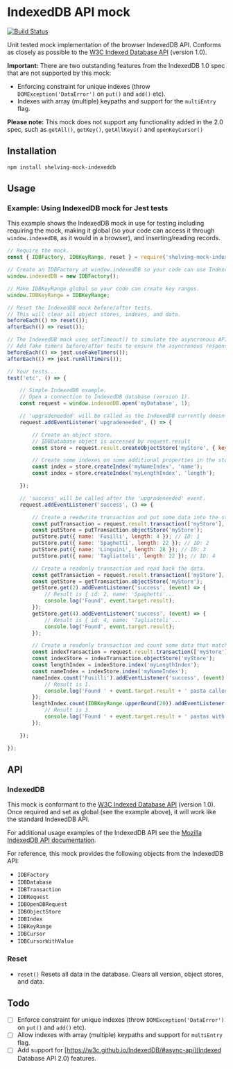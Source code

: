 # IndexedDB API mock

[![Build Status](https://travis-ci.org/dhoulb/shelving-mock-indexeddb.svg?branch=master)](https://travis-ci.org/dhoulb/shelving-mock-indexeddb)

Unit tested mock implementation of the browser IndexedDB API. Conforms as closely as possible to the [W3C Indexed Database API](https://www.w3.org/TR/IndexedDB/) (version 1.0).

**Important:** There are two outstanding features from the IndexedDB 1.0 spec that are not supported by this mock:

- Enforcing constraint for unique indexes (throw `DOMException('DataError')` on `put()` and `add()` etc).
- Indexes with array (multiple) keypaths and support for the `multiEntry` flag.

**Please note:** This mock does not support any functionality added in the 2.0 spec, such as `getAll()`, `getKey()`, `getAllKeys()` and `openKeyCursor()`

## Installation

```
npm install shelving-mock-indexeddb
```

## Usage

### Example: Using IndexedDB mock for Jest tests
This example shows the IndexedDB mock in use for testing including requiring the mock, making it global (so your code can access it through `window.indexedDB`, as it would in a browser), and inserting/reading records.

```js
// Require the mock.
const { IDBFactory, IDBKeyRange, reset } = require('shelving-mock-indexeddb');

// Create an IDBFactory at window.indexedDB so your code can use IndexedDB.
window.indexedDB = new IDBFactory();

// Make IDBKeyRange global so your code can create key ranges.
window.IDBKeyRange = IDBKeyRange;

// Reset the IndexedDB mock before/after tests.
// This will clear all object stores, indexes, and data.
beforeEach(() => reset());
afterEach(() => reset());

// The IndexedDB mock uses setTimeout() to simulate the asyncronous API.
// Add fake timers before/after tests to ensure the asyncronous responses are received by the test.
beforeEach(() => jest.useFakeTimers());
afterEach(() => jest.runAllTimers());

// Your tests...
test('etc', () => {

	// Simple IndexedDB example.
	// Open a connection to IndexedDB database (version 1).
	const request = window.indexedDB.open('myDatabase', 1);

	// 'upgradeneeded' will be called as the IndexedDB currently doesn't contain any object stores or data.
	request.addEventListener('upgradeneeded', () => {

		// Create an object store.
		// IDBDatabase object is accessed by request.result
		const store = request.result.createObjectStore('myStore', { keyPath: 'id', autoIncrement: true });

		// Create some indexes on some additional properties in the stores.
		const index = store.createIndex('myNameIndex', 'name');
		const index = store.createIndex('myLengthIndex', 'length');

	});

	// 'success' will be called after the 'upgradeneeded' event.
	request.addEventListener('success', () => {

		// Create a readwrite transaction and put some data into the store.
		const putTransaction = request.result.transaction(['myStore'], 'readwrite');
		const putStore = putTransaction.objectStore('myStore');
		putStore.put({ name: 'Fusilli', length: 4 }); // ID: 1
		putStore.put({ name: 'Spaghetti', length: 22 }); // ID: 2
		putStore.put({ name: 'Linguini', length: 28 }); // ID: 3
		putStore.put({ name: 'Tagliatteli', length: 22 }); // ID: 4

		// Create a readonly transaction and read back the data.
		const getTransaction = request.result.transaction(['myStore'], 'readonly');
		const getStore = getTransaction.objectStore('myStore');
		getStore.get(2).addEventListener('success', (event) => {
			// Result is { id: 2, name: 'Spaghetti'...
			console.log('Found', event.target.result);
		});
		getStore.get(4).addEventListener('success', (event) => {
			// Result is { id: 4, name: 'Tagliatteli'...
			console.log('Found', event.target.result);
		});

		// Create a readonly transaction and count some data that matches the queries.
		const indexTransaction = request.result.transaction(['myStore'], 'readonly');
		const indexStore = indexTransaction.objectStore('myStore');
		const lengthIndex = indexStore.index('myLengthIndex');
		const nameIndex = indexStore.index('myNameIndex');
		nameIndex.count('Fusilli').addEventListener('success', (event) => { 
			// Result is 1.
			console.log('Found ' + event.target.result + ' pasta called Fusilli');
		});
		lengthIndex.count(IDBKeyRange.upperBound(20)).addEventListener('success', (event) => { 
			// Result is 3.
			console.log('Found ' + event.target.result + ' pastas with length > 20');
		});

	});

});
```

## API

### IndexedDB

This mock is conformant to the [W3C Indexed Database API](https://www.w3.org/TR/IndexedDB/) (version 1.0). Once required and set as global (see the example above), it will work like the standard IndexedDB API. 

For additional usage examples of the IndexedDB API see the [Mozilla IndexedDB API documentation](https://developer.mozilla.org/en-US/docs/IndexedDB). 

For reference, this mock provides the following objects from the IndexedDB API:

- `IDBFactory`
- `IDBDatabase`
- `IDBTransaction`
- `IDBRequest`
- `IDBOpenDBRequest`
- `IDBObjectStore`
- `IDBIndex`
- `IDBKeyRange`
- `IDBCursor`
- `IDBCursorWithValue`

### Reset

- `reset()`
	Resets all data in the database. Clears all version, object stores, and data.

## Todo

- [ ] Enforce constraint for unique indexes (throw `DOMException('DataError')` on `put()` and `add()` etc).
- [ ] Allow indexes with array (multiple) keypaths and support for `multiEntry` flag.
- [ ] Add support for [https://w3c.github.io/IndexedDB/#async-api](Indexed Database API 2.0) features.